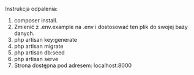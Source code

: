 Instrukcja odpalenia:
1. composer install.
2. Zmienić z .env.example na .env i dostosować ten plik do swojej bazy danych.
3. php artisan key:generate
4. php artisan migrate
5. php artisan db:seed
6. php artisan serve
6. Strona dostępna pod adresem: localhost:8000
